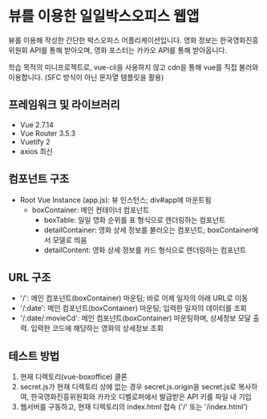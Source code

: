 # 뷰를 이용한 일일박스오피스 웹앱

뷰를 이용해 작성한 간단한 박스오피스 어플리케이션입니다. 영화 정보는 한국영화진흥위원회 API를 통해 받아오며, 영화 포스터는 카카오 API를 통해 받아옵니다.

학습 목적의 미니프로젝트로, vue-cli을 사용하지 않고 cdn을 통해 vue를 직접 불러와 이용합니다. (SFC 방식이 아닌 문자열 템플릿을 활용)

## 프레임워크 및 라이브러리

- Vue 2.7.14
- Vue Router 3.5.3
- Vuetify 2
- axios 최신

## 컴포넌트 구조

- Root Vue Instance (app.js): 뷰 인스턴스; div#app에 마운트됨
  - boxContainer: 메인 컨테이너 컴포넌트
    - boxTable: 일일 영화 순위를 표 형식으로 렌더링하는 컴포넌트
    - detailContainer: 영화 상세 정보를 불러오는 컴포넌트; boxContainer에서 모델로 띄움
    - detailContent: 영화 상세 정보를 카드 형식으로 렌더링하는 컴포넌트

## URL 구조

- '/': 메인 컴포넌트(boxContainer) 마운팅; 바로 어제 일자의 아래 URL로 이동
- '/:date': 메인 컴포넌트(boxContainer) 마운팅; 입력한 일자의 데이터를 조회
- '/:date/:movieCd': 메인 컴포넌트(boxContainer) 마운팅하며, 상세정보 모달 출력. 입력한 코드에 해당하는 영화의 상세정보 조회

## 테스트 방법

1. 현재 디렉토리(vue-boxoffice) 클론
2. secret.js가 현재 디렉토리 상에 없는 경우 secret.js.origin을 secret.js로 복사하여, 한국영화진흥위원회와 카카오 디벨로퍼에서 발급받은 API 키를 파일 내 기입
3. 웹서버를 구동하고, 현재 디렉토리의 index.html 접속 ('/' 또는 '/index.html')